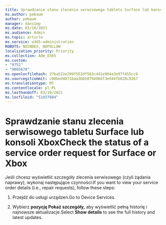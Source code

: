 ```yaml
---
title: Sprawdzanie stanu zlecenia serwisowego tabletu Surface lub konsoli Xbox
ms.author: pebaum
author: pebaum
manager: dansimp
ms.date: 03/16/2021
ms.audience: Admin
ms.topic: article
ms.service: o365-administration
ROBOTS: NOINDEX, NOFOLLOW
localization_priority: Priority
ms.collection: Adm_O365
ms.custom:
- "9752"
- "9005678"
ms.openlocfilehash: 27ba522e299f552df582cd41e964a3e97f455cc8
ms.sourcegitcommit: c08bed4071baa3bb5879496df3ed44fb828c8367
ms.translationtype: MT
ms.contentlocale: pl-PL
ms.lasthandoff: 03/19/2021
ms.locfileid: "51037604"
---
```

# <a name="check-the-status-of-a-service-order-request-for-surface-or-xbox"></a><span data-ttu-id="133b5-102">Sprawdzanie stanu zlecenia serwisowego tabletu Surface lub konsoli Xbox</span><span class="sxs-lookup"><span data-stu-id="133b5-102">Check the status of a service order request for Surface or Xbox</span></span>

<span data-ttu-id="133b5-103">Jeśli chcesz wyświetlić szczegóły zlecenia serwisowego (czyli żądania naprawy), wykonaj następujące czynności:</span><span class="sxs-lookup"><span data-stu-id="133b5-103">If you want to view your service order details (i.e., repair requests), follow these steps:</span></span>

1. <span data-ttu-id="133b5-104">Przejdź do usługi urządzeń.</span><span class="sxs-lookup"><span data-stu-id="133b5-104">Go to Device Services.</span></span>

1. <span data-ttu-id="133b5-105">Wybierz **pozycję Pokaż szczegóły,** aby wyświetlić pełną historię i najnowsze aktualizacje.</span><span class="sxs-lookup"><span data-stu-id="133b5-105">Select **Show details** to see the full history and latest updates.</span></span>

